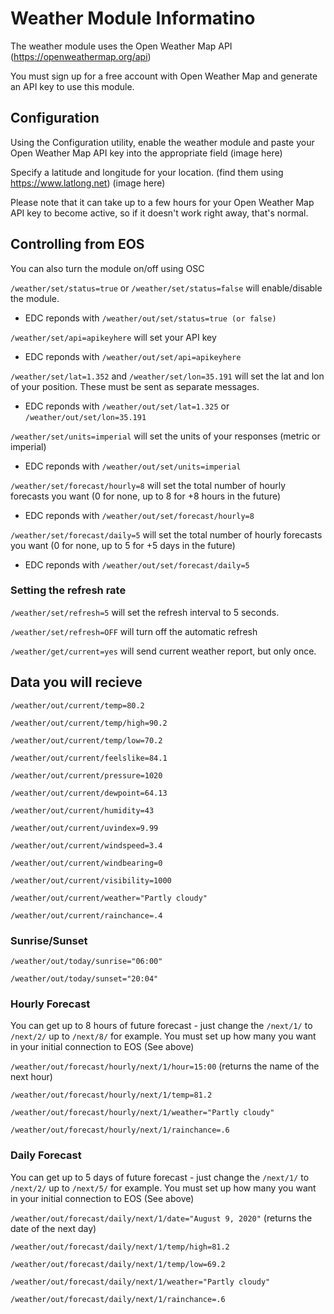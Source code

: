 # Weather Module Informatino

The weather module uses the Open Weather Map API (https://openweathermap.org/api) 

You must sign up for a free account with Open Weather Map and generate an API key to use this module. 


## Configuration

Using the Configuration utility, enable the weather module and paste your Open Weather Map API key into the appropriate field (image here)

Specify a latitude and longitude for your location. (find them using https://www.latlong.net) (image here)

Please note that it can take up to a few hours for your Open Weather Map API key to become active, so if it doesn't work right away, that's normal.

## Controlling from EOS

You can also turn the module on/off using OSC

`/weather/set/status=true` or `/weather/set/status=false` will enable/disable the module. 
		
- EDC reponds with `/weather/out/set/status=true (or false)`

`/weather/set/api=apikeyhere` will set your API key

- EDC reponds with `/weather/out/set/api=apikeyhere`

`/weather/set/lat=1.352` and `/weather/set/lon=35.191` will set the lat and lon of your position. These must be sent as separate messages.

- EDC reponds with `/weather/out/set/lat=1.325` or `/weather/out/set/lon=35.191`

`/weather/set/units=imperial` will set the units of your responses (metric or imperial)

- EDC reponds with `/weather/out/set/units=imperial` 

`/weather/set/forecast/hourly=8` will set the total number of hourly forecasts you want (0 for none, up to 8 for +8 hours in the future)

- EDC reponds with `/weather/out/set/forecast/hourly=8` 

`/weather/set/forecast/daily=5` will set the total number of hourly forecasts you want (0 for none, up to 5 for +5 days in the future)

- EDC reponds with `/weather/out/set/forecast/daily=5` 

### Setting the refresh rate
`/weather/set/refresh=5` will set the refresh interval to 5 seconds. 

`/weather/set/refresh=OFF` will turn off the automatic refresh

`/weather/get/current=yes` will send current weather report, but only once. 

## Data you will recieve

`/weather/out/current/temp=80.2`

`/weather/out/current/temp/high=90.2`

`/weather/out/current/temp/low=70.2`

`/weather/out/current/feelslike=84.1`

`/weather/out/current/pressure=1020`

`/weather/out/current/dewpoint=64.13`

`/weather/out/current/humidity=43`

`/weather/out/current/uvindex=9.99`

`/weather/out/current/windspeed=3.4`

`/weather/out/current/windbearing=0`

`/weather/out/current/visibility=1000`

`/weather/out/current/weather="Partly cloudy"`

`/weather/out/current/rainchance=.4`

### Sunrise/Sunset

`/weather/out/today/sunrise="06:00"`

`/weather/out/today/sunset="20:04"`

### Hourly Forecast

You can get up to 8 hours of future forecast - just change the `/next/1/` to `/next/2/` up to `/next/8/` for example. You must set up how many you want in your initial connection to EOS (See above)

`/weather/out/forecast/hourly/next/1/hour=15:00` (returns the name of the next hour)

`/weather/out/forecast/hourly/next/1/temp=81.2`

`/weather/out/forecast/hourly/next/1/weather="Partly cloudy"`

`/weather/out/forecast/hourly/next/1/rainchance=.6`

### Daily Forecast

You can get up to 5 days of future forecast - just change the `/next/1/` to `/next/2/` up to `/next/5/` for example. You must set up how many you want in your initial connection to EOS (See above)

`/weather/out/forecast/daily/next/1/date="August 9, 2020"` (returns the date of the next day)

`/weather/out/forecast/daily/next/1/temp/high=81.2`

`/weather/out/forecast/daily/next/1/temp/low=69.2`

`/weather/out/forecast/daily/next/1/weather="Partly cloudy"`

`/weather/out/forecast/daily/next/1/rainchance=.6`



